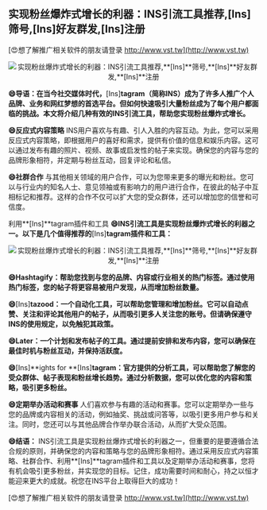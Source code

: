 ## **实现粉丝爆炸式增长的利器：INS引流工具推荐,**[Ins]**筛号,**[Ins]**好友群发,**[Ins]**注册**

[😍想了解推广相关软件的朋友请登录 http://www.vst.tw](http://www.vst.tw)

 <center><img src="https://vst.tw/MP4/tuiguang/png/5.png" alt="实现粉丝爆炸式增长的利器：INS引流工具推荐,**[Ins]**筛号,**[Ins]**好友群发,**[Ins]**注册"></center>

**😄导语：在当今社交媒体时代，**[Ins]**tagram（简称INS）成为了许多人推广个人品牌、业务和网红梦想的首选平台。但如何快速吸引大量粉丝成为了每个用户都面临的挑战。本文将介绍几种有效的INS引流工具，帮助您实现粉丝爆炸式增长。**

**😄反应式内容策略**
INS用户喜欢与有趣、引人入胜的内容互动。为此，您可以采用反应式内容策略，即根据用户的喜好和需求，提供有价值的信息和娱乐内容。这可以通过发布有趣的照片、视频、故事或启发性的帖子来实现。确保您的内容与您的品牌形象相符，并定期与粉丝互动，回复评论和私信。

**😄社群合作**
与其他相关领域的用户合作，可以为您带来更多的曝光和粉丝。您可以与行业内的知名人士、意见领袖或有影响力的用户进行合作，在彼此的帖子中互相标记和推荐。这样的合作不仅可以扩大您的受众群体，还可以增加您的信誉和可信度。

利用**[Ins]**tagram插件和工具
**😄INS引流工具是实现粉丝爆炸式增长的利器之一。以下是几个值得推荐的**[Ins]**tagram插件和工具：**

 <center><img src="https://vst.tw/MP4/tuiguang/png/1.png" alt="实现粉丝爆炸式增长的利器：INS引流工具推荐,**[Ins]**筛号,**[Ins]**好友群发,**[Ins]**注册"></center>

**😄Hashtagify：帮助您找到与您的品牌、内容或行业相关的热门标签。通过使用热门标签，您的帖子将更容易被用户发现，从而增加粉丝数量。**

**😄**[Ins]**tazood：一个自动化工具，可以帮助您管理和增加粉丝。它可以自动点赞、关注和评论其他用户的帖子，从而吸引更多人关注您的账号。但请确保遵守INS的使用规定，以免触犯其政策。**

**😄Later：一个计划和发布帖子的工具。通过提前安排和发布内容，您可以确保在最佳时机与粉丝互动，并保持活跃度。**

**😄**[Ins]**ights for **[Ins]**tagram：官方提供的分析工具，可以帮助您了解您的受众群体、帖子表现和粉丝增长趋势。通过分析数据，您可以优化您的内容和策略，吸引更多粉丝。**

**😄定期举办活动和赛事**
人们喜欢参与有趣的活动和赛事。您可以定期举办一些与您的品牌或内容相关的活动，例如抽奖、挑战或问答等，以吸引更多用户参与和关注。同时，您还可以与其他品牌合作举办联合活动，从而扩大受众范围。

**😄结语：**
INS引流工具是实现粉丝爆炸式增长的利器之一，但重要的是要遵循合法合规的原则，并确保您的内容和策略与您的品牌形象相符。通过采用反应式内容策略、社群合作、利用**[Ins]**tagram插件和工具以及定期举办活动和赛事，您将有机会吸引更多粉丝，并实现您的目标。记住，成功需要时间和耐心，持之以恒才能迎来更大的成就。祝您在INS平台上取得巨大的成功！

[😍想了解推广相关软件的朋友请登录 http://www.vst.tw](http://www.vst.tw)



